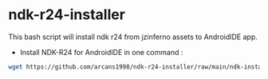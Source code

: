 # ndk-r24-installer
This bash script will install ndk r24 from jzinferno assets to AndroidIDE app.
- Install NDK-R24 for AndroidIDE in one command :
```bash
wget https://github.com/arcans1998/ndk-r24-installer/raw/main/ndk-install.sh && chmod +x ndk-install.sh && ./ndk-install.sh
```
